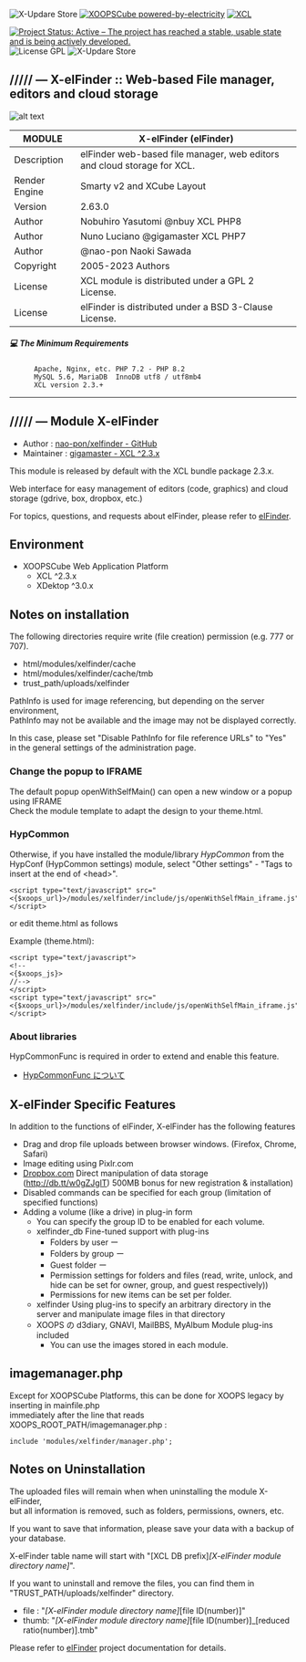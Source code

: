 
![X-Updare Store](https://img.shields.io/website?down_color=red&down_message=Offline&label=X-Update%20Store&style=for-the-badge&up_color=308311&up_message=online&url=https%3A%2F%2Fxoopscube.xyz%2Fuploads%2Fxupdatemaster%2Fstores_json_V1.txt)
[![XOOPSCube powered-by-electricity](https://img.shields.io/badge/Powered%20by-Electricity-face74?style=for-the-badge&labelColor=203244&logo=data:image/svg+xml;base64,PHN2ZyB4bWxucz0iaHR0cDovL3d3dy53My5vcmcvMjAwMC9zdmciIHdpZHRoPSIxZW0iIGhlaWdodD0iMWVtIiB2aWV3Qm94PSIwIDAgMjQgMjQiPjxwYXRoIGZpbGw9IiNmYWNlNzQiIGQ9Ik0xNC42OSAyLjIxTDQuMzMgMTEuNDljLS42NC41OC0uMjggMS42NS41OCAxLjczTDEzIDE0bC00Ljg1IDYuNzZjLS4yMi4zMS0uMTkuNzQuMDggMS4wMWMuMy4zLjc3LjMxIDEuMDguMDJsMTAuMzYtOS4yOGMuNjQtLjU4LjI4LTEuNjUtLjU4LTEuNzNMMTEgMTBsNC44NS02Ljc2Yy4yMi0uMzEuMTktLjc0LS4wOC0xLjAxYS43Ny43NyAwIDAgMC0xLjA4LS4wMnoiLz48L3N2Zz4=)](https://github.com/xoopscube)
[![XCL](https://img.shields.io/badge/XCL-Made%20with%20passion-b0201d?style=for-the-badge&labelColor=991015&logo=data:image/svg+xml;base64,PHN2ZyB4bWxucz0iaHR0cDovL3d3dy53My5vcmcvMjAwMC9zdmciIHdpZHRoPSIxZW0iIGhlaWdodD0iMWVtIiB2aWV3Qm94PSIwIDAgMjQgMjQiPjxwYXRoIGZpbGw9IndoaXRlIiBkPSJtMTIgMjEuMzVsLTEuNDUtMS4zMkM1LjQgMTUuMzYgMiAxMi4yNyAyIDguNUMyIDUuNDEgNC40MiAzIDcuNSAzYzEuNzQgMCAzLjQxLjgxIDQuNSAyLjA4QzEzLjA5IDMuODEgMTQuNzYgMyAxNi41IDNDMTkuNTggMyAyMiA1LjQxIDIyIDguNWMwIDMuNzctMy40IDYuODYtOC41NSAxMS41M0wxMiAyMS4zNVoiLz48L3N2Zz4=)](https://github.com/xoopscube)

[![Project Status: Active – The project has reached a stable, usable state and is being actively developed.](https://www.repostatus.org/badges/2.0.0/active.svg)](https://github.com/xoopscube/xelfinder)
![License GPL](https://img.shields.io/badge/License-GPL-green)
![X-Updare Store](https://img.shields.io/badge/XOOPSCube%20Package-XCL-blue)

## ///// — X-elFinder :: Web-based File manager, editors and cloud storage

![alt text](https://repository-images.githubusercontent.com/469831419/6032bf18-5c1e-4f27-aa2f-2b8e60f4e5a0)

MODULE |  X-elFinder (elFinder)
------------ | -------------
Description  | elFinder web-based file manager, web editors and cloud storage for XCL.
Render Engine| Smarty v2 and XCube Layout
Version      | 2.63.0
Author | Nobuhiro Yasutomi @nbuy XCL PHP8  
Author | Nuno Luciano @gigamaster XCL PHP7 
Author       | @nao-pon Naoki Sawada
Copyright    | 2005-2023 Authors
License      | XCL module is distributed under a GPL 2 License.
License      | elFinder is distributed under a BSD 3-Clause License.


##### :computer: The Minimum Requirements



          Apache, Nginx, etc. PHP 7.2 - PHP 8.2
          MySQL 5.6, MariaDB  InnoDB utf8 / utf8mb4
          XCL version 2.3.+



-----

## ///// — Module X-elFinder


* Author : [nao-pon/xelfinder - GitHub](https://github.com/nao-pon/xelfinder)
* Maintainer : [gigamaster - XCL ^2.3.x](https://github.com/xoopscube/xelfinder)

This module is released by default with the XCL bundle package 2.3.x.  

Web interface for easy management of editors (code, graphics) and cloud storage (gdrive, box, dropbox, etc.)  

For topics, questions, and requests about elFinder, please refer to [elFinder](https://github.com/Studio-42/elFinder). 


## Environment

* XOOPSCube Web Application Platform
  * XCL ^2.3.x
  * XDektop ^3.0.x

## Notes on installation

The following directories require write (file creation) permission (e.g. 777 or 707).

* html/modules/xelfinder/cache
* html/modules/xelfinder/cache/tmb
* trust_path/uploads/xelfinder

PathInfo is used for image referencing, but depending on the server environment,  
PathInfo may not be available and the image may not be displayed correctly.

In this case, please set "Disable PathInfo for file reference URLs" to "Yes"  
in the general settings of the administration page.

### Change the popup to IFRAME

The default popup openWithSelfMain() can open a new window or a popup using IFRAME  
Check the module template to adapt the design to your theme.html.

### HypCommon

Otherwise, if you have installed the module/library _HypCommon_ from the HypConf (HypCommon settings) module, select "Other settings" - "Tags to insert at the end of &lt;head&gt;".

    <script type="text/javascript" src="<{$xoops_url}>/modules/xelfinder/include/js/openWithSelfMain_iframe.js"></script>

or edit theme.html as follows

Example (theme.html):

    <script type="text/javascript">
    <!--
    <{$xoops_js}>
    //-->
    </script>
    <script type="text/javascript" src="<{$xoops_url}>/modules/xelfinder/include/js/openWithSelfMain_iframe.js"></script>

### About libraries

HypCommonFunc is required in order to extend and enable this feature.

* [HypCommonFunc について](http://xoops.hypweb.net/modules/xpwiki/156.html)

## X-elFinder Specific Features

In addition to the functions of elFinder, X-elFinder has the following features

* Drag and drop file uploads between browser windows. (Firefox, Chrome, Safari)
* Image editing using Pixlr.com 
* [Dropbox.com](http://db.tt/w0gZJglT) Direct manipulation of data storage (http://db.tt/w0gZJglT) 500MB bonus for new registration & installation)
* Disabled commands can be specified for each group (limitation of specified functions)
* Adding a volume (like a drive) in plug-in form
    * You can specify the group ID to be enabled for each volume.
    * xelfinder_db Fine-tuned support with plug-ins
        * Folders by user ー
        * Folders by group ー
        * Guest folder ー
        * Permission settings for folders and files (read, write, unlock, and hide can be set for owner, group, and guest respectively))
        * Permissions for new items can be set per folder.
    * xelfinder Using plug-ins to specify an arbitrary directory in the server and manipulate image files in that directory
    * XOOPS の d3diary, GNAVI, MailBBS, MyAlbum Module plug-ins included
        * You can use the images stored in each module.

## imagemanager.php   

Except for XOOPSCube Platforms, this can be done for XOOPS legacy by inserting in mainfile.php  
immediately after the line that reads XOOPS_ROOT_PATH/imagemanager.php :

    include 'modules/xelfinder/manager.php';



## Notes on Uninstallation

The uploaded files will remain when when uninstalling the module X-elFinder,  
but all information is removed, such as folders, permissions, owners, etc.

If you want to save that information, please save your data with a backup of your database.

X-elFinder table name will start with "[XCL DB prefix]_[X-elFinder module directory name]_".

If you want to uninstall and remove the files, you can find them in "TRUST_PATH/uploads/xelfinder" directory.

* file : "_[X-elFinder module directory name]_[file ID(number)]"
* thumb: "_[X-elFinder module directory name]_[file ID(number)]_[reduced ratio(number)].tmb"

Please refer to  [elFinder](https://github.com/Studio-42/elFinder) project documentation for details.
